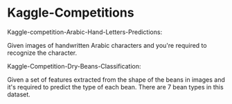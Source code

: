 # Kaggle-Competitions

  Kaggle-competition-Arabic-Hand-Letters-Predictions:
  
  Given images of handwritten Arabic characters and you're required to recognize the character.
  
 Kaggle-Competition-Dry-Beans-Classification:
 
 Given a set of features extracted from the shape of the beans in images and it's required to predict the type of each bean. There are 7 bean types in this dataset.
